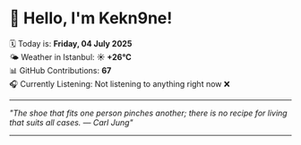 # 👋 Hello, I'm Kekn9ne!

🗓️ Today is: **Friday, 04 July 2025**  
🌤️ Weather in Istanbul: **☀️   +26°C**  
📊 GitHub Contributions: **67**  
🎧 Currently Listening: Not listening to anything right now ❌

---

_"The shoe that fits one person pinches another; there is no recipe for living that suits all cases. — *Carl Jung*"_

---
